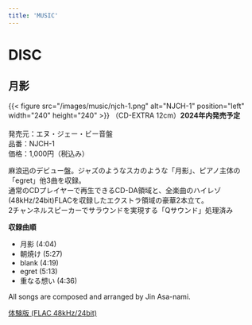 ```yaml
---
title: 'MUSIC'
---
```


# DISC
## 月影
{{< figure src="/images/music/njch-1.png" alt="NJCH-1" position="left" width="240" height="240" >}}
（CD-EXTRA 12cm）**2024年内発売予定**<br>
<br>
発売元：エヌ・ジェー・ビー音盤<br>
品番：NJCH-1<br>
価格：1,000円（税込み）

麻浪迅のデビュー盤。ジャズのようなスカのような「月影」、ピアノ主体の「egret」他3曲を収録。<br>
通常のCDプレイヤーで再生できるCD-DA領域と、全楽曲のハイレゾ(48kHz/24bit)FLACを収録したエクストラ領域の豪華2本立て。<br>
2チャンネルスピーカーでサラウンドを実現する「Qサウンド」処理済み

**収録曲順**
- 月影 (4:04)
- 朝焼け (5:27)
- blank (4:19)
- egret (5:13)
- 重なる想い (4:36)

All songs are composed and arranged by Jin Asa-nami.

[体験版 (FLAC 48kHz/24bit)](https://njb-fm.github.io/media/njch-1-sample.flac)
